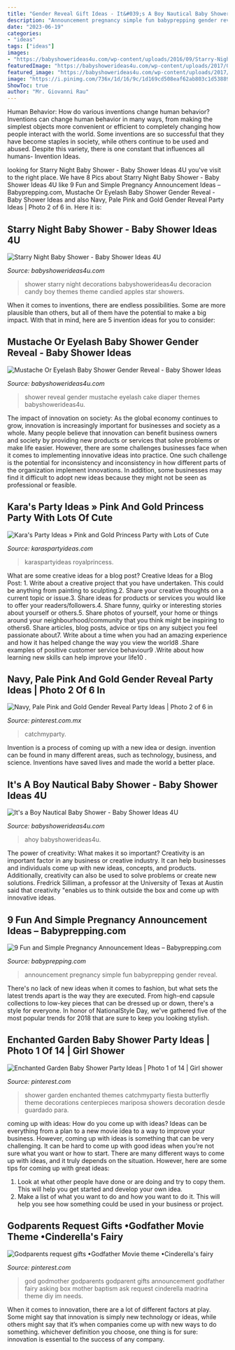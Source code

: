 ```yaml
---
title: "Gender Reveal Gift Ideas - It&#039;s A Boy Nautical Baby Shower"
description: "Announcement pregnancy simple fun babyprepping gender reveal"
date: "2023-06-19"
categories:
- "ideas"
tags: ["ideas"]
images:
- "https://babyshowerideas4u.com/wp-content/uploads/2016/09/Starry-Night-Baby-Shower-Candied-Apples.jpg"
featuredImage: "https://babyshowerideas4u.com/wp-content/uploads/2017/09/Mustache-Or-Eyelash-Baby-Shower-Gender-Reveal-Diaper-Cake-600x906.jpg"
featured_image: "https://babyshowerideas4u.com/wp-content/uploads/2017/09/Mustache-Or-Eyelash-Baby-Shower-Gender-Reveal-Diaper-Cake-600x906.jpg"
image: "https://i.pinimg.com/736x/1d/16/9c/1d169cd508eaf62ab803c1d538890eff.jpg"
ShowToc: true
author: "Mr. Giovanni Rau"
---
```



Human Behavior: How do various inventions change human behavior?
Inventions can change human behavior in many ways, from making the simplest objects more convenient or efficient to completely changing how people interact with the world. Some inventions are so successful that they have become staples in society, while others continue to be used and abused. Despite this variety, there is one constant that influences all humans- Invention Ideas.

	

		
looking for Starry Night Baby Shower - Baby Shower Ideas 4U you've visit to the right place. We have 8 Pics about Starry Night Baby Shower - Baby Shower Ideas 4U like 9 Fun and Simple Pregnancy Announcement Ideas – Babyprepping.com, Mustache Or Eyelash Baby Shower Gender Reveal - Baby Shower Ideas and also Navy, Pale Pink and Gold Gender Reveal Party Ideas | Photo 2 of 6 in. Here it is:
		
    
## Starry Night Baby Shower - Baby Shower Ideas 4U

<img loading=lazy src="https://babyshowerideas4u.com/wp-content/uploads/2016/09/Starry-Night-Baby-Shower-Candied-Apples.jpg" onerror="this.onerror=null;this.src='https://tse3.mm.bing.net/th?id=OIP.d3Oqj8h7n6iIgZmco2JIUQHaJ4&amp;pid=15.1';" alt="Starry Night Baby Shower - Baby Shower Ideas 4U">

_Source: babyshowerideas4u.com_

>shower starry night decorations babyshowerideas4u decoracion candy boy themes theme candied apples star showers. 

	

When it comes to inventions, there are endless possibilities. Some are more plausible than others, but all of them have the potential to make a big impact. With that in mind, here are 5 invention ideas for you to consider: 

    
## Mustache Or Eyelash Baby Shower Gender Reveal - Baby Shower Ideas

<img loading=lazy src="https://babyshowerideas4u.com/wp-content/uploads/2017/09/Mustache-Or-Eyelash-Baby-Shower-Gender-Reveal-Diaper-Cake-600x906.jpg" onerror="this.onerror=null;this.src='https://tse1.mm.bing.net/th?id=OIP.geCe-eog-_arBW3JZApwDAHaLL&amp;pid=15.1';" alt="Mustache Or Eyelash Baby Shower Gender Reveal - Baby Shower Ideas">

_Source: babyshowerideas4u.com_

>shower reveal gender mustache eyelash cake diaper themes babyshowerideas4u. 

	

The impact of innovation on society:
As the global economy continues to grow, innovation is increasingly important for businesses and society as a whole. Many people believe that innovation can benefit business owners and society by providing new products or services that solve problems or make life easier. However, there are some challenges businesses face when it comes to implementing innovative ideas into practice. One such challenge is the potential for inconsistency and inconsistency in how different parts of the organization implement innovations. In addition, some businesses may find it difficult to adopt new ideas because they might not be seen as professional or feasible.

    
## Kara&#039;s Party Ideas » Pink And Gold Princess Party With Lots Of Cute

<img loading=lazy src="https://karaspartyideas.com/wp-content/uploads/2013/09/pink-28.jpg" onerror="this.onerror=null;this.src='https://tse2.mm.bing.net/th?id=OIP.C5JnnPK1UYWdsveDpmOLPQHaLH&amp;pid=15.1';" alt="Kara&#039;s Party Ideas » Pink and Gold Princess Party with Lots of Cute">

_Source: karaspartyideas.com_

>karaspartyideas royalprincess. 

	

What are some creative ideas for a blog post?
Creative Ideas for a Blog Post: 1. Write about a creative project that you have undertaken. This could be anything from painting to sculpting.2. Share your creative thoughts on a current topic or issue.3. Share ideas for products or services you would like to offer your readers/followers.4. Share funny, quirky or interesting stories about yourself or others.5. Share photos of yourself, your home or things around your neighbourhood/community that you think might be inspiring to others6. Share articles, blog posts, advice or tips on any subject you feel passionate about7. Write about a time when you had an amazing experience and how it has helped change the way you view the world8 .Share examples of positive customer service behaviour9 .Write about how learning new skills can help improve your life10 .

    
## Navy, Pale Pink And Gold Gender Reveal Party Ideas | Photo 2 Of 6 In

<img loading=lazy src="https://i.pinimg.com/736x/1d/16/9c/1d169cd508eaf62ab803c1d538890eff.jpg" onerror="this.onerror=null;this.src='https://tse1.mm.bing.net/th?id=OIP.dV6jcZYlM51NgvRLEfqtDAHaJ3&amp;pid=15.1';" alt="Navy, Pale Pink and Gold Gender Reveal Party Ideas | Photo 2 of 6 in">

_Source: pinterest.com.mx_

>catchmyparty. 

	

Invention is a process of coming up with a new idea or design. invention can be found in many different areas, such as technology, business, and science. Inventions have saved lives and made the world a better place.

    
## It&#039;s A Boy Nautical Baby Shower - Baby Shower Ideas 4U

<img loading=lazy src="https://babyshowerideas4u.com/wp-content/uploads/2014/01/482627_562257350472145_682228186_n.jpg" onerror="this.onerror=null;this.src='https://tse3.mm.bing.net/th?id=OIP.xExl3AehcGx9P_EInSOvTgHaFj&amp;pid=15.1';" alt="It&#039;s a Boy Nautical Baby Shower - Baby Shower Ideas 4U">

_Source: babyshowerideas4u.com_

>ahoy babyshowerideas4u. 

	

The power of creativity: What makes it so important?
Creativity is an important factor in any business or creative industry. It can help businesses and individuals come up with new ideas, concepts, and products. Additionally, creativity can also be used to solve problems or create new solutions. Fredrick Silliman, a professor at the University of Texas at Austin said that creativity "enables us to think outside the box and come up with innovative ideas.

    
## 9 Fun And Simple Pregnancy Announcement Ideas – Babyprepping.com

<img loading=lazy src="https://www.babyprepping.com/wp-content/uploads/2016/07/a19252f85a649427a632abe3ba786ed5.jpg" onerror="this.onerror=null;this.src='https://tse3.mm.bing.net/th?id=OIP.BjqEdOJQfXcxQXyg3FLqkgHaLF&amp;pid=15.1';" alt="9 Fun and Simple Pregnancy Announcement Ideas – Babyprepping.com">

_Source: babyprepping.com_

>announcement pregnancy simple fun babyprepping gender reveal. 

	

There's no lack of new ideas when it comes to fashion, but what sets the latest trends apart is the way they are executed. From high-end capsule collections to low-key pieces that can be dressed up or down, there's a style for everyone. In honor of NationalStyle Day, we've gathered five of the most popular trends for 2018 that are sure to keep you looking stylish.

    
## Enchanted Garden Baby Shower Party Ideas | Photo 1 Of 14 | Girl Shower

<img loading=lazy src="https://i.pinimg.com/736x/00/7e/57/007e57915d9c80a7d308572700dec9b5.jpg" onerror="this.onerror=null;this.src='https://tse3.mm.bing.net/th?id=OIP.mEp2mPX-lFhppPd4Jkm5IwHaLG&amp;pid=15.1';" alt="Enchanted Garden Baby Shower Party Ideas | Photo 1 of 14 | Girl shower">

_Source: pinterest.com_

>shower garden enchanted themes catchmyparty fiesta butterfly theme decorations centerpieces mariposa showers decoration desde guardado para. 

	

coming up with ideas: How do you come up with ideas?
Ideas can be everything from a plan to a new movie idea to a way to improve your business. However, coming up with ideas is something that can be very challenging. It can be hard to come up with good ideas when you’re not sure what you want or how to start. There are many different ways to come up with ideas, and it truly depends on the situation. However, here are some tips for coming up with great ideas: 
1. Look at what other people have done or are doing and try to copy them. This will help you get started and develop your own idea. 
2. Make a list of what you want to do and how you want to do it. This will help you see how something could be used in your business or project. 

    
## Godparents Request Gifts •Godfather Movie Theme •Cinderella&#039;s Fairy

<img loading=lazy src="https://i.pinimg.com/736x/20/3b/89/203b89c672b54a952bd72084749cd04c.jpg" onerror="this.onerror=null;this.src='https://tse4.mm.bing.net/th?id=OIP.BGIt55tc9-tbzAFNV2ZiSQHaJ3&amp;pid=15.1';" alt="Godparents request gifts •Godfather Movie theme •Cinderella&#039;s fairy">

_Source: pinterest.com_

>god godmother godparents godparent gifts announcement godfather fairy asking box mother baptism ask request cinderella madrina theme diy im needs. 

	

When it comes to innovation, there are a lot of different factors at play. Some might say that innovation is simply new technology or ideas, while others might say that it’s when companies come up with new ways to do something. whichever definition you choose, one thing is for sure: innovation is essential to the success of any company.

